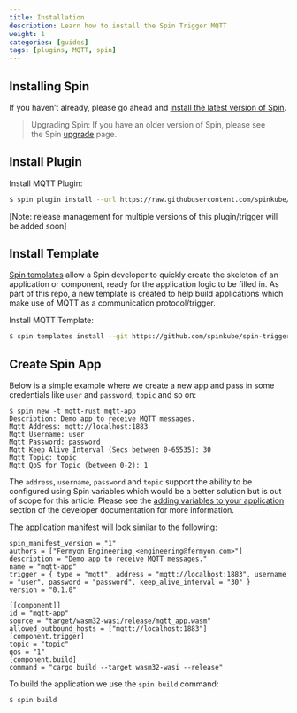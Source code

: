 ```yaml
---
title: Installation
description: Learn how to install the Spin Trigger MQTT
weight: 1
categories: [guides]
tags: [plugins, MQTT, spin]
---
```


## Installing Spin

If you haven’t already, please go ahead and [install the latest version of Spin](https://developer.fermyon.com/spin/install).

> Upgrading Spin: If you have an older version of Spin, please see the Spin [upgrade](https://developer.fermyon.com/spin/v2/upgrade) page.

## Install Plugin

Install MQTT Plugin:

```bash
$ spin plugin install --url https://raw.githubusercontent.com/spinkube/spin-trigger-mqtt/main/trigger-mqtt-remote.json --yes

```

[Note: release management for multiple versions of this plugin/trigger will be added soon]

## Install Template

[Spin templates](https://www.fermyon.com/blog/managing-spin-templates-and-plugins) allow a Spin developer to quickly create the skeleton of an application or component, ready for the application logic to be filled in. As part of this repo, a new template is created to help build applications which make use of MQTT as a communication protocol/trigger.

Install MQTT Template:

```bash
$ spin templates install --git https://github.com/spinkube/spin-trigger-mqtt --upgrade
```

## Create Spin App

Below is a simple example where we create a new app and pass in some credentials like `user` and `password`, `topic` and so on: 

```
$ spin new -t mqtt-rust mqtt-app
Description: Demo app to receive MQTT messages.
Mqtt Address: mqtt://localhost:1883
Mqtt Username: user
Mqtt Password: password
Mqtt Keep Alive Interval (Secs between 0-65535): 30
Mqtt Topic: topic
Mqtt QoS for Topic (between 0-2): 1
```

The `address`, `username`, `password` and `topic` support the ability to be configured using Spin variables which would be a better solution but is out of scope for this article. Please see the [adding variables to your application](https://developer.fermyon.com/spin/v2/variables#adding-variables-to-your-applications) section of the developer documentation for more information.

The application manifest will look similar to the following:

```
spin_manifest_version = "1"
authors = ["Fermyon Engineering <engineering@fermyon.com>"]
description = "Demo app to receive MQTT messages."
name = "mqtt-app"
trigger = { type = "mqtt", address = "mqtt://localhost:1883", username = "user", password = "password", keep_alive_interval = "30" }
version = "0.1.0"

[[component]]
id = "mqtt-app"
source = "target/wasm32-wasi/release/mqtt_app.wasm"
allowed_outbound_hosts = ["mqtt://localhost:1883"]
[component.trigger]
topic = "topic"
qos = "1"
[component.build]
command = "cargo build --target wasm32-wasi --release"
```

To build the application we use the `spin build` command:

```bash
$ spin build
```